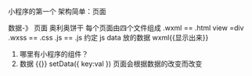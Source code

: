 小程序的第一个
架构简单：页面


数据-》 页面
奥利奥饼干
每个页面由四个文件组成
.wxml == .html view =div
.wxss == .css
.js == .js
约定 js data 放的数据 wxml{{显示出来}}

1. 哪里有小程序的组件？
2. 数据
{{}}
setData({
    key:val
})
页面会根据数据的改变而改变
